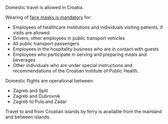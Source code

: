 Domestic travel is allowed in Croatia.

Wearing of [face masks is mandatory](https://www.total-croatia-news.com/travel/44924-official-govt-website-necessary-measure-of-obligatory-use-of-face-masks) for:

- Employees of healthcare institutions and individuals visiting patients, if visits are allowed
- Drivers, other employees in public transport vehicles
- All public transport passengers
- Employees in the hospitality business who are in contact with guests
- Employees who participate in serving and preparing meals and beverages
- Other individuals who are under special instructions and recommendations of the Croatian Institute of Public Health.

Domestic flights are operational between:

- Zagreb and Split
- Zagreb and Dubrovnik
- Zagreb to Pula and Zadar

Travel to and from Croatian islands by ferry is available from the mainland and between islands.

